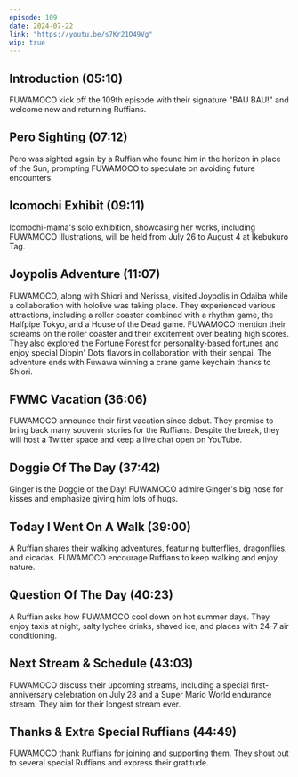 ```yaml
---
episode: 109
date: 2024-07-22
link: "https://youtu.be/s7Kr21O49Vg"
wip: true
---
```


## Introduction (05:10)

FUWAMOCO kick off the 109th episode with their signature "BAU BAU!" and welcome new and returning Ruffians.

## Pero Sighting (07:12)

Pero was sighted again by a Ruffian who found him in the horizon in place of the Sun, prompting FUWAMOCO to speculate on avoiding future encounters.

## Icomochi Exhibit (09:11)

Icomochi-mama's solo exhibition, showcasing her works, including FUWAMOCO illustrations, will be held from July 26 to August 4 at Ikebukuro Tag.

## Joypolis Adventure (11:07)

FUWAMOCO, along with Shiori and Nerissa, visited Joypolis in Odaiba while a collaboration with hololive was taking place. They experienced various attractions, including a roller coaster combined with a rhythm game, the Halfpipe Tokyo, and a House of the Dead game. FUWAMOCO mention their screams on the roller coaster and their excitement over beating high scores. They also explored the Fortune Forest for personality-based fortunes and enjoy special Dippin' Dots flavors in collaboration with their senpai. The adventure ends with Fuwawa winning a crane game keychain thanks to Shiori.

## FWMC Vacation (36:06)

FUWAMOCO announce their first vacation since debut. They promise to bring back many souvenir stories for the Ruffians. Despite the break, they will host a Twitter space and keep a live chat open on YouTube.

## Doggie Of The Day (37:42)

Ginger is the Doggie of the Day! FUWAMOCO admire Ginger's big nose for kisses and emphasize giving him lots of hugs.

## Today I Went On A Walk (39:00)

A Ruffian shares their walking adventures, featuring butterflies, dragonflies, and cicadas. FUWAMOCO encourage Ruffians to keep walking and enjoy nature.

## Question Of The Day (40:23)

A Ruffian asks how FUWAMOCO cool down on hot summer days. They enjoy taxis at night, salty lychee drinks, shaved ice, and places with 24-7 air conditioning.

## Next Stream & Schedule (43:03)

FUWAMOCO discuss their upcoming streams, including a special first-anniversary celebration on July 28 and a Super Mario World endurance stream. They aim for their longest stream ever.

## Thanks & Extra Special Ruffians (44:49)

FUWAMOCO thank Ruffians for joining and supporting them. They shout out to several special Ruffians and express their gratitude.
